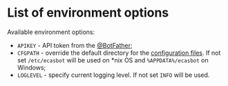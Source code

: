 # List of environment options

Available environment options:

  * `APIKEY` - API token from the [@BotFather](https://t.me/BotFather);
  * `CFGPATH` - override the default directory for the [configuration files](schema-documentation.md). If not set `/etc/ecasbot` will be used on *nix OS and `%APPDATA%/ecasbot` on Windows;
  * `LOGLEVEL` - specify current logging level. If not set `INFO` will be used.
